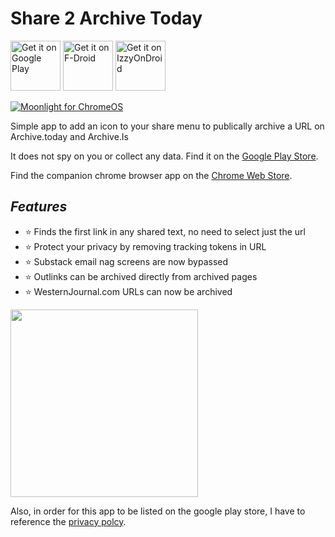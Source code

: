 # Share 2 Archive Today
[<img src="https://play.google.com/intl/en_us/badges/images/generic/en-play-badge.png"
alt="Get it on Google Play"
height="80">](https://play.google.com/store/apps/details?id=org.gnosco.share2archivetoday)
[<img src="https://fdroid.gitlab.io/artwork/badge/get-it-on.png"
alt="Get it on F-Droid"
height="80">](https://f-droid.org/en/packages/org.gnosco.share2archivetoday/)
[<img src="https://gitlab.com/IzzyOnDroid/repo/-/raw/master/assets/IzzyOnDroid.png"
alt="Get it on IzzyOnDroid"
height="80">](https://apt.izzysoft.de/fdroid/index/apk/test)


[![Moonlight for ChromeOS](https://moonlight-stream.org/images/chrome_webstore.png)](https://chromewebstore.google.com/detail/archive-webpage/falfcajjjjfjjlfabnfaadepcoagegip)

 
 Simple app to add an icon to your share menu to publically archive a URL on Archive.today and Archive.Is

It does not spy on you or collect any data. Find it on the [Google Play Store](https://play.google.com/store/apps/details?id=org.gnosco.share2archivetoday).

Find the companion chrome browser app on the [Chrome Web Store](https://chromewebstore.google.com/detail/archive-webpage/falfcajjjjfjjlfabnfaadepcoagegip).

## _Features_
 - ⭐️ Finds the first link in any shared text, no need to select just the url
 - ⭐️ Protect your privacy by removing tracking tokens in URL
 - ⭐️ Substack email nag screens are now bypassed
 - ⭐️ Outlinks can be archived directly from archived pages
 - ⭐️ WesternJournal.com URLs can now be archived


<img src="https://github.com/gabefair/Share-2-Archive-Today/assets/2096785/4a0c0e79-f6ff-48c0-819d-84687af98772" width="300">

Also, in order for this app to be listed on the google play store, I have to reference the [privacy polcy](https://github.com/gabefair/Share-2-Archive-Today/blob/main/privacy.policy).

